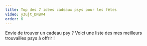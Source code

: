 ```yaml
---
title: Top des 7 idées cadeaux psys pour les fêtes
video: y3ujt_DNBV4
order: 6
---
```

Envie de trouver un cadeau psy ? Voici une liste des mes meilleurs trouvailles psys à offrir !
